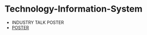# Technology-Information-System
* INDUSTRY TALK POSTER
* [POSTER](https://github.com/AdibZikrii/Technology-Information-System/files/13804960/INDUSTRY.TALK.poster.pdf)

